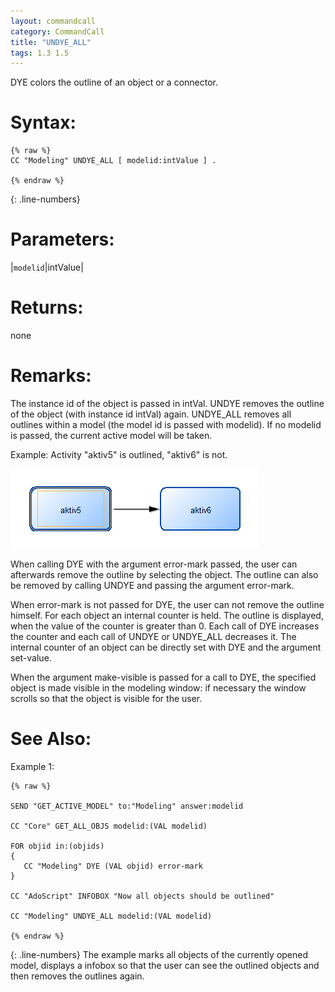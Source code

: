 ```yaml
---
layout: commandcall
category: CommandCall
title: "UNDYE_ALL"
tags: 1.3 1.5
---
```


DYE colors the outline of an object or a connector.

# Syntax:  

```adoscript
{% raw %}
CC "Modeling" UNDYE_ALL [ modelid:intValue ] .

{% endraw %}
```
{: .line-numbers}


# Parameters:  

|`modelid`|intValue|

# Returns:  

none

# Remarks:

The instance id of the object is passed in intVal. UNDYE removes the outline of the object (with instance id intVal) again. UNDYE_ALL removes all outlines within a model (the model id is passed with modelid). If no modelid is passed, the current active model will be taken.

Example: Activity "aktiv5" is outlined, "aktiv6" is not.

![](/images/DYE.png)

When calling DYE with the argument error-mark passed, the user can afterwards remove the outline by selecting the object. The outline can also be removed by calling UNDYE and passing the argument error-mark.

When error-mark is not passed for DYE, the user can not remove the outline himself. For each object an internal counter is held. The outline is displayed, when the value of the counter is greater than 0. Each call of DYE increases the counter and each call of UNDYE or UNDYE_ALL decreases it. The internal counter of an object can be directly set with DYE and the argument set-value.

When the argument make-visible is passed for a call to DYE, the specified object is made visible in the modeling window: if necessary the window scrolls so that the object is visible for the user.

# See Also:  



Example 1:

```adoscript
{% raw %}

SEND "GET_ACTIVE_MODEL" to:"Modeling" answer:modelid

CC "Core" GET_ALL_OBJS modelid:(VAL modelid)

FOR objid in:(objids)
{
   CC "Modeling" DYE (VAL objid) error-mark
}

CC "AdoScript" INFOBOX "Now all objects should be outlined"

CC "Modeling" UNDYE_ALL modelid:(VAL modelid)

{% endraw %}
```
{: .line-numbers}
The example marks all objects of the currently opened model, displays a infobox so that the user can see the outlined objects and then removes the outlines again.

